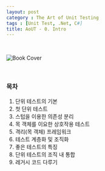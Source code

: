 ```yaml
---
layout: post
category : The Art of Unit Testing
tags : [Unit Test, .Net, C#]
title: AoUT - 0. Intro
--- 
```


<br/>

![Book Cover](https://cloud.githubusercontent.com/assets/25781932/23463878/7acdf36a-fed6-11e6-9ab3-ce71bcf05064.jpg)

<br/>

### 목차

1. 단위 테스트의 기본
2. 첫 단위 테스트
3. 스텁을 이용한 의존성 분리
4. 목 객체를 이요한 상호작용 테스트
5. 격리(목 객체) 프레임워크
6. 테스트 계층화 및 조직화
7. 좋은 테스트의 특징
8. 단위 테스트의 조직 내 통합
9. 레거시 코드 다루기



